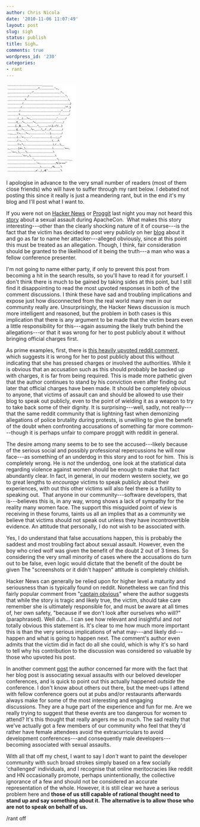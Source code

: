 ```yaml
---
author: Chris Nicola
date: '2010-11-06 11:07:49'
layout: post
slug: sigh
status: publish
title: Sigh…
comments: true
wordpress_id: '230'
categories:
- rant
---
```


![facepalm][1]

I apologise in advance to the very small number of readers (most of them close
friends) who will have to suffer through my rant below. I debated not posting
this since it really is just a meandering rant, but in the end it's my blog and
I'll post what I want to. 

If you were not on [Hacker News][3] or [Proggit][4] last night you may not
heard this [story][5] about a sexual assault during ApacheCon.  What makes this
story interesting---other than the clearly shocking nature of it of course---is
the fact that the victim has decided to post very publicly on her [blog][6]
about it and go as far to name her attacker---alleged obviously, since at this
point this must be treated as an allegation. Though, I think, fair
consideration should be granted to the likelihood of it being the truth---a man
who was a fellow conference presenter.

<!--more-->

I'm not going to name either party, if only to prevent this post from becoming
a hit in the search results, so you'll have to read it for yourself. I don't
think there is much to be gained by taking sides at this point, but I still
find it disappointing to read the most upvoted responses in both of the comment
discussions. I think these have sad and troubling implications and expose just
how disconnected from the real world many men in our community really
are. Unsurprisingly, the Hacker News discussion is much more intelligent and
reasoned, but the problem in both cases is this implication that there is any
argument to be made that the victim bears even a little responsibility for
this---again assuming the likely truth behind the allegations---or that it was
wrong for her to post publicly about it without bringing official charges
first. 

As prime examples, first, there is [this heavily upvoted reddit comment,][7]
which suggests it is wrong for her to post publicly about this without
indicating that she has pressed charges or involved the authorities. While it
is obvious that an accusation such as this should probably be backed up with
charges, it is far from being required. This is made more pathetic given that
the author continues to stand by his conviction even after finding out later
that official charges have been made. It should be completely obvious to
anyone, that victims of assault can and should be allowed to use their blog to
speak out publicly, even to the point of wielding it as a weapon to try to
take back some of their dignity. It is surprising---well, sadly, not
really---that the same reddit community that is lightning fast when demonizing
allegations of police brutality during protests, is unwilling to give the
benefit of the doubt when confronting accusations of something far more
common---though it is perhaps unfair to compare proggit with reddit in general. 

The desire among many seems to be to see the accused---likely because of the
serious social and possibly professional repercussions he will now face---as
something of an underdog in this story and to root for him.  This is completely
wrong. He is _not_ the underdog, one look at the statistical data regarding
violence against women should be enough to make that fact abundantly clear. In
fact, in general, in our modern western society, we go to great lengths to
_encourage_ victims to speak publicly about their experiences, with out this
other victims will also feel there is a futility to speaking out.  That anyone
in our community---software developers, that is---believes this is, in any way,
wrong shows a lack of sympathy for the reality many women face. The support
this misguided point of view is receiving in these forums, taints us all an
implies that as a community we believe that victims should not speak out unless
they have incontrovertible evidence. An attitude that personally, I do not wish
to be associated with. 

Yes, I do understand that false accusations happen, this is probably the
saddest and most troubling fact about sexual assault. However, even the boy who
cried wolf was given the benefit of the doubt 2 out of 3 times. So considering
the very small minority of cases where the accusations do turn out to be false,
even logic would dictate that the benefit of the doubt be given The
"screenshots or it didn't happen" attitude is completely childish. 

Hacker News can generally be relied upon for higher level a maturity and
seriousness than is typically found on reddit. Nonetheless we can find this
fairly popular comment from "[captain obvious][8]" where the author suggests
that while the story is tragic and likely true, the victim, should take care
remember she is ultimately responsible for, and must be aware at all times of,
her own safety, "because if we don't look after ourselves who will?"
(paraphrased). Well duh... I can see how relevant and insightful and _not_
totally obvious this statement is. It's clear to me how much more important
this is than the very serious implications of what may---and likely did---happen
and what is going to happen next. The comment's author even admits that the
victim did in fact do all she could, which is why it's so hard to tell why his
contribution to the discussion was considered so valuable by those who upvoted
his post. 

In another comment [post][9] the author concerned far more with the fact that
her blog post is associating sexual assaults with our beloved developer
conferences, and is quick to point out this actually happened _outside_ the
conference. I don't know about others out there, but the meet-ups I attend
with fellow conference goers out at pubs and/or restaurants afterwards always
make for some of the most interesting and engaging discussions. They are a huge
part of the experience and fun for me. Are we really trying to suggest that
these events are too dangerous for women to attend? It's this thought that
really angers me so much. The sad reality that we've actually got a few members
of our community who feel that they'd rather have female attendees avoid the
extracurriculars to avoid development conferences---and consequently male
developers---becoming associated with sexual assaults.

With all that off my chest, I want to say I _don't_ want to paint the developer
community with such broad strokes simply based on a few socially 'challenged'
individuals, and I recognise that online meritocracies like reddit and HN
occasionally promote, perhaps unintentionally, the collective ignorance of a
few and should not be considered an accurate representation of the whole.
However, it is still clear we have a serious problem here and **those of us
still capable of rational thought need to stand up and say something about
it. The alternative is to allow those who are not to speak on behalf of us.**

/rant off

   [1]: /images/facepalm_thumb.jpg (facepalm)
   [2]: /images/facepalm.jpg
   [3]: http://news.ycombinator.com/item?id=1875718
   [4]: http://www.reddit.com/r/programming/comments/e20ct/a_hell_of_a_time_sexual_assault_at_tech/
   [5]: http://blog.nerdchic.net/archives/418/
   [6]: http://blog.nerdchic.net/
   [7]: http://www.reddit.com/r/programming/comments/e20ct/a_hell_of_a_time_sexual_assault_at_tech/c14nozg
   [8]: http://news.ycombinator.com/item?id=1876011
   [9]: http://news.ycombinator.com/item?id=1875822

